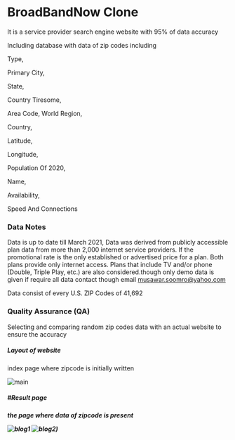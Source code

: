 <h1>BroadBandNow Clone </h1>

It is a service provider search engine website with 95% of data accuracy

Including database with data of zip codes including

Type,

Primary City,

State,

Country Tiresome,

Area Code, World Region,

Country,

Latitude,

Longitude,

Population Of 2020,

Name,

Availability,

Speed And Connections

<h3>Data Notes</h3>

Data is up to date till March 2021, Data was derived from publicly accessible plan data from more than 2,000 internet service providers. If the promotional rate is the only established or advertised price for a plan. Both plans provide only internet access. Plans that include TV and/or phone (Double, Triple Play, etc.) are also considered.though only demo data is given if require all data contact though email musawar.soomro@yahoo.com

Data consist of every U.S. ZIP Codes of 41,692

<h3>Quality Assurance (QA)</h3>

Selecting and comparing random zip codes data with an actual website to ensure the accuracy

<h5>Layout of website</h5>
index page where zipcode is initially written 

![main](https://user-images.githubusercontent.com/38830975/110507395-c8efe180-8121-11eb-9afd-dd417abc1779.png)

<h5>#Result page<h5>
the page where data of zipcode is present 
  
![blog1](https://user-images.githubusercontent.com/38830975/110507238-a6f65f00-8121-11eb-8c36-7667499f4998.png)
![blog2](https://user-images.githubusercontent.com/38830975/110507252-a8c02280-8121-11eb-8b29-9788751ee8b4.png))
